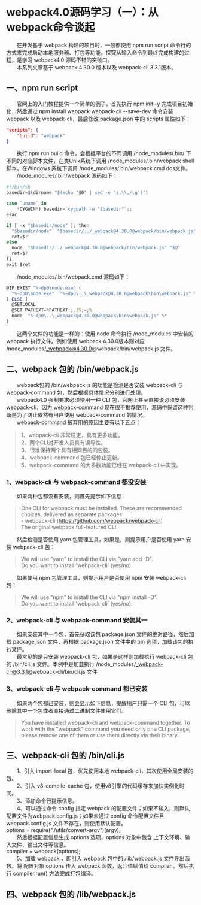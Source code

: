 # webpack4.0源码学习（一）：从webpack命令谈起
&emsp;&emsp;在开发基于 webpack 构建的项目时，一般都使用 npm run script 命令行的方式来完成启动本地服务器、打包等功能。探究从输入命令到最终完成构建的过程，是学习 webpack4.0 源码不错的突破口。<br/>
&emsp;&emsp;本系列文章基于 webpack 4.30.0 版本以及 webpack-cli 3.3.1版本。<br/>
## 一、npm run script
&emsp;&emsp;官网上的入门教程提供一个简单的例子，首先执行 npm init -y 完成项目初始化，然后通过 npm install webpack webpack-cli --save-dev 命令安装 webpack 以及 webpack-cli，最后修改 package.json 中的 scripts 属性如下：<br/>
```json
"scripts": {
    "build": "webpack"
}
```
&emsp;&emsp;执行 npm run build 命令，会根据平台的不同调用 /node_modules/.bin/ 下不同的对应脚本文件，在类Unix系统下调用 /node_modules/.bin/webpack shell 脚本，在Windows 系统下调用 /node_modules/.bin/webpack.cmd dos文件。<br/>
&emsp;&emsp;/node_modules/.bin/webpack 源码如下：<br/>
```js
#!/bin/sh
basedir=$(dirname "$(echo "$0" | sed -e 's,\\,/,g')")

case `uname` in
    *CYGWIN*) basedir=`cygpath -w "$basedir"`;;
esac

if [ -x "$basedir/node" ]; then
  "$basedir/node"  "$basedir/../_webpack@4.30.0@webpack/bin/webpack.js" "$@"
  ret=$?
else 
  node  "$basedir/../_webpack@4.30.0@webpack/bin/webpack.js" "$@"
  ret=$?
fi
exit $ret
```
&emsp;&emsp;/node_modules/.bin/webpack.cmd 源码如下：<br/>
```js
@IF EXIST "%~dp0\node.exe" (
  "%~dp0\node.exe"  "%~dp0\..\_webpack@4.30.0@webpack\bin\webpack.js" %*
) ELSE (
  @SETLOCAL
  @SET PATHEXT=%PATHEXT:;.JS;=;%
  node  "%~dp0\..\_webpack@4.30.0@webpack\bin\webpack.js" %*
)
```
&emsp;&emsp;这两个文件的功能是一样的：使用 node 命令执行 /node_modules 中安装的 webpack 执行文件。例如使用 webpack 4.30.0版本则对应 /node_modules/_webpack@4.30.0@webpack/bin/webpack.js 文件。<br/>
## 二、webpack 包的 /bin/webpack.js
&emsp;&emsp;webpack包的 /bin/webpack.js 的功能是检测是否安装 webpack-cli 与 webpack-command 包，然后根据具体情况分别进行处理。<br/>
&emsp;&emsp;webpack4.0 强制要求必须使用一种 CLI 包，官网上甚至直接说必须安装 webpack-cli，因为 webpack-command 现在很不推荐使用，源码中保留这种判断是为了防止依然有用户使用 webpack-command 的情况。<br/>
&emsp;&emsp;webpack-command 被弃用的原因主要有以下五点：<br/>
> 1、webpack-cli 非常稳定，具有更多功能。<br/>
> 2、两个CLI对开发人员具有误导性。<br/>
> 3、很难保持两个具有相同目的的包装。<br/>
> 4、webpack-command 包已经停止更新。<br/>
> 5、webpack-command 的大多数功能已经在 webpack-cli 中实现。<br/>

### 1、webpack-cli 与 webpack-command 都没安装
&emsp;&emsp;如果两种包都没有安装，则首先提示如下信息：<br/>
> One CLI for webpack must be installed. These are recommended choices, delivered as separate packages:<br/>
> \- webpack-cli (https://github.com/webpack/webpack-cli)<br/>
>   The original webpack full-featured CLI.<br/>

&emsp;&emsp;然后检测是否使用 yarn 包管理工具，如果是，则提示用户是否使用 yarn 安装 webpack-cli 包：<br/>
> We will use "yarn" to install the CLI via "yarn add -D".<br/>
> Do you want to install 'webpack-cli' (yes/no):<br/>

&emsp;&emsp;如果使用 npm 包管理工具，则提示用户是否使用 npm 安装 webpack-cli 包：<br/>
> We will use "npm" to install the CLI via "npm install -D".<br/>
> Do you want to install 'webpack-cli' (yes/no):<br/>

### 2、webpack-cli 与 webpack-command 安装其一
&emsp;&emsp;如果安装其中一个包，首先获取该包 package.json 文件的绝对路径，然后加载 package.json 文件，再根据 package.json 文件中的 bin 选项，加载该包的执行文件。<br/>
&emsp;&emsp;最常见的是只安装 webpack-cli 包，如果是这样则加载执行 webpack-cli 包的 /bin/cli.js 文件。本例中是加载执行 /node_modules/_webpack-cli@3.3.1@webpack-cli/bin/cli.js 文件<br/>
### 3、webpack-cli 与 webpack-command 都已安装
&emsp;&emsp;如果两个包都已安装，则会显示如下信息，提醒用户只需一个 CLI 包，可以删除其中一个包或者直接通过二进制文件使用它们。<br/>
> You have installed webpack-cli and webpack-command together. To work with the "webpack" command you need only one CLI package, please remove one of them or use them directly via their binary.<br/>

## 三、webpack-cli 包的 /bin/cli.js
&emsp;&emsp;1、引入 import-local 包，优先使用本地 webpack-cli，其次使用全局安装的包。<br/>
&emsp;&emsp;2、引入 v8-compile-cache 包，使用v8引擎的代码缓存来加快实例化时间。<br/>
&emsp;&emsp;3、添加命令行提示信息。<br/>
&emsp;&emsp;4、可以通过命令 config 指定 webpack 的配置文件；如果不输入，则默认配置文件为webpack.config.js；如果未通过 config 命令配置文件且 webpack.config.js 文件不存在，则使用默认配置。<br/>
options = require("./utils/convert-argv")(argv);<br/>
&emsp;&emsp;然后根据配置信息生成 options 选项，options 对象中包含 上下文环境、输入文件、输出文件等信息。<br/>
compiler = webpack(options);<br/>
&emsp;&emsp;5、加载 webpack ，即引入 webpack 包中的 /lib/webpack.js 文件导出函数。将 配置对象 options 传入 webpack 函数，返回值赋值给 compiler 。然后执行 compiler.run() 方法完成打包编译。<br/>
## 四、webpack 包的 /lib/webpack.js
&emsp;&emsp;<br/>
&emsp;&emsp;<br/>
&emsp;&emsp;<br/>
